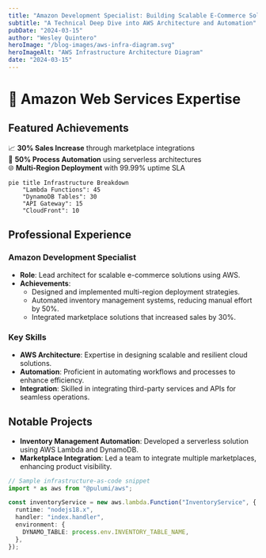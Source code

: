 ```yaml
---
title: "Amazon Development Specialist: Building Scalable E-Commerce Solutions"
subtitle: "A Technical Deep Dive into AWS Architecture and Automation"
pubDate: "2024-03-15"
author: "Wesley Quintero"
heroImage: "/blog-images/aws-infra-diagram.svg"
heroImageAlt: "AWS Infrastructure Architecture Diagram"
date: "2024-03-15"
---
```


# 🚀 Amazon Web Services Expertise

## Featured Achievements

📈 **30% Sales Increase** through marketplace integrations  
🤖 **50% Process Automation** using serverless architectures  
🌐 **Multi-Region Deployment** with 99.99% uptime SLA

```mermaid
pie title Infrastructure Breakdown
    "Lambda Functions": 45
    "DynamoDB Tables": 30
    "API Gateway": 15
    "CloudFront": 10
```

## Professional Experience

### Amazon Development Specialist

- **Role**: Lead architect for scalable e-commerce solutions using AWS.
- **Achievements**:
  - Designed and implemented multi-region deployment strategies.
  - Automated inventory management systems, reducing manual effort by 50%.
  - Integrated marketplace solutions that increased sales by 30%.

### Key Skills

- **AWS Architecture**: Expertise in designing scalable and resilient cloud solutions.
- **Automation**: Proficient in automating workflows and processes to enhance efficiency.
- **Integration**: Skilled in integrating third-party services and APIs for seamless operations.

## Notable Projects

- **Inventory Management Automation**: Developed a serverless solution using AWS Lambda and DynamoDB.
- **Marketplace Integration**: Led a team to integrate multiple marketplaces, enhancing product visibility.

```ts
// Sample infrastructure-as-code snippet
import * as aws from "@pulumi/aws";

const inventoryService = new aws.lambda.Function("InventoryService", {
  runtime: "nodejs18.x",
  handler: "index.handler",
  environment: {
    DYNAMO_TABLE: process.env.INVENTORY_TABLE_NAME,
  },
});
```

